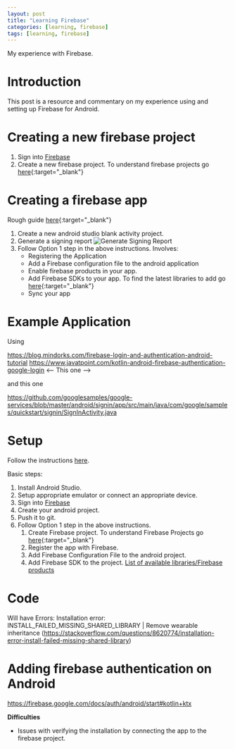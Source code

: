 ```yaml
---
layout: post
title: "Learning Firebase"
categories: [learning, firebase]
tags: [learning, firebase]
---
```


My experience with Firebase.

# Introduction

This post is a resource and commentary on my experience using and setting up Firebase for Android.

# Creating a new firebase project

1. Sign into [Firebase](https://console.firebase.google.com/u/0/)
2. Create a new firebase project. To understand firebase projects go [here](https://firebase.google.com/docs/projects/learn-more){:target="_blank"}

# Creating a firebase app

Rough guide [here](https://firebase.google.com/docs/android/setup?authuser=0){:target="_blank"}

1. Create a new android studio blank activity project.
2. Generate a signing report
   ![Generate Signing Report](https://slowmonkey.github.io/assets/images/learning-firebase/GeneratingAndroidAppSigningCertificate.jpg)
3. Follow Option 1 step in the above instructions. Involves: 
   - Registering the Application
   - Add a Firebase configuration file to the android application
   - Enable firebase products in your app.
   - Add Firebase SDKs to your app. To find the latest libraries to add go [here](https://firebase.google.com/docs/android/setup#available-libraries){:target="_blank"}
   - Sync your app

# Example Application

Using 

https://blog.mindorks.com/firebase-login-and-authentication-android-tutorial
https://www.javatpoint.com/kotlin-android-firebase-authentication-google-login <-- This one -->

and this one

https://github.com/googlesamples/google-services/blob/master/android/signin/app/src/main/java/com/google/samples/quickstart/signin/SignInActivity.java


# Setup

Follow the instructions [here](https://firebase.google.com/docs/android/setup?authuser=0).

Basic steps:
1. Install Android Studio.
2. Setup appropriate emulator or connect an appropriate device.
3. Sign into [Firebase](https://console.firebase.google.com/u/0/)
4. Create your android project.
5. Push it to git.
6. Follow Option 1 step in the above instructions.
   1. Create Firebase project. To understand Firebase Projects go [here](https://firebase.google.com/docs/projects/learn-more){:target="_blank"}
   2. Register the app with Firebase.
   3. Add Firebase Configuration File to the android project.
   4. Add Firebase SDK to the project. [List of available libraries/Firebase products](https://firebase.google.com/docs/android/setup#available-libraries)

# Code

Will have Errors:
Installation error: INSTALL_FAILED_MISSING_SHARED_LIBRARY | Remove wearable inheritance (https://stackoverflow.com/questions/8620774/installation-error-install-failed-missing-shared-library)

# Adding firebase authentication on Android

https://firebase.google.com/docs/auth/android/start#kotlin+ktx

**Difficulties**  
* Issues with verifying the installation by connecting the app to the firebase project.

